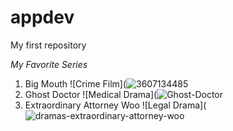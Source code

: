 # appdev
My first repository

*My Favorite Series*
1. Big Mouth ![Crime Film](![3607134485](https://user-images.githubusercontent.com/120575252/207626225-0c56fb69-978c-4095-8ae0-3861bb7f59f8.jpg)
2. Ghost Doctor ![Medical Drama](![Ghost-Doctor](https://user-images.githubusercontent.com/120575252/207627647-ca64bc51-ace7-4bee-a7e5-38ebfb4ca1dd.png)
3. Extraordinary Attorney Woo ![Legal Drama](![dramas-extraordinary-attorney-woo](https://user-images.githubusercontent.com/120575252/207626604-2de88f99-0fab-4ad8-97d7-90e634ee8b13.png)
